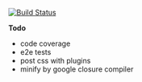 [![Build Status](https://travis-ci.org/AndreyUtka/angular-typescript-starter-kit.svg?branch=master)](https://travis-ci.org/AndreyUtka/angular-typescript-starter-kit) 



**Todo**

 - code coverage
 - e2e tests
 - post css with plugins
 - minify by google closure compiler 
